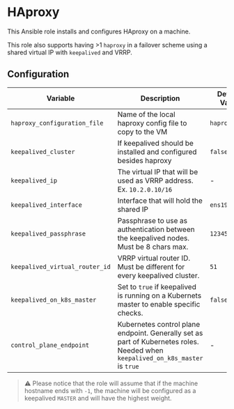 # HAproxy

This Ansible role installs and configures HAproxy on a machine.

This role also supports having >1 `haproxy` in a failover scheme using a shared virtual IP with `keepalived` and VRRP.

## Configuration

Variable | Description | Default Value
---------|-------------|--------------
`haproxy_configuration_file`| Name of the local haproxy config file to copy to the VM | `haproxy.cfg`
`keepalived_cluster` | If keepalived should be installed and configured besides haproxy | `false`
`keepalived_ip` | The virtual IP that will be used as VRRP address. Ex. `10.2.0.10/16` | -
`keepalived_interface` | Interface that will hold the shared IP | `ens192`
`keepalived_passphrase` | Passphrase to use as authentication between the keepalived nodes. Must be 8 chars max. | `12345678`
`keepalived_virtual_router_id` | VRRP virtual router ID. Must be different for every keepalived cluster. | `51`
`keepalived_on_k8s_master` | Set to `true` if keepalived is running on a Kubernets master to enable specific checks. | `false`
`control_plane_endpoint` | Kubernetes control plane endpoint. Generally set as part of Kubernetes roles. Needed when `keepalived_on_k8s_master` is `true` | -

> ⚠️ Please notice that the role will assume that if the machine hostname ends with `-1`, the machine will be configured as a keepalived `MASTER` and will have the highest weight.
